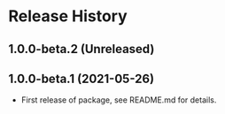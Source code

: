 # Release History

## 1.0.0-beta.2 (Unreleased)


## 1.0.0-beta.1 (2021-05-26)

- First release of package, see README.md for details.
